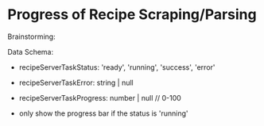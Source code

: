 # Progress of Recipe Scraping/Parsing

Brainstorming:

Data Schema:

- recipeServerTaskStatus: 'ready', 'running', 'success', 'error'
- recipeServerTaskError: string | null
- recipeServerTaskProgress: number | null // 0-100

- only show the progress bar if the status is 'running'
